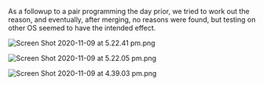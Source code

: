 As a followup to a pair programming the day prior, we tried to work out the reason, and eventually, after merging, no reasons were found, but testing on other OS seemed to have the intended effect.

![Screen Shot 2020-11-09 at 5.22.41 pm.png](https://bitbucket.org/repo/oo8byMk/images/3545016603-Screen%20Shot%202020-11-09%20at%205.22.41%20pm.png)

![Screen Shot 2020-11-09 at 5.22.05 pm.png](https://bitbucket.org/repo/oo8byMk/images/3208436056-Screen%20Shot%202020-11-09%20at%205.22.05%20pm.png)

![Screen Shot 2020-11-09 at 4.39.03 pm.png](https://bitbucket.org/repo/oo8byMk/images/550705422-Screen%20Shot%202020-11-09%20at%204.39.03%20pm.png)